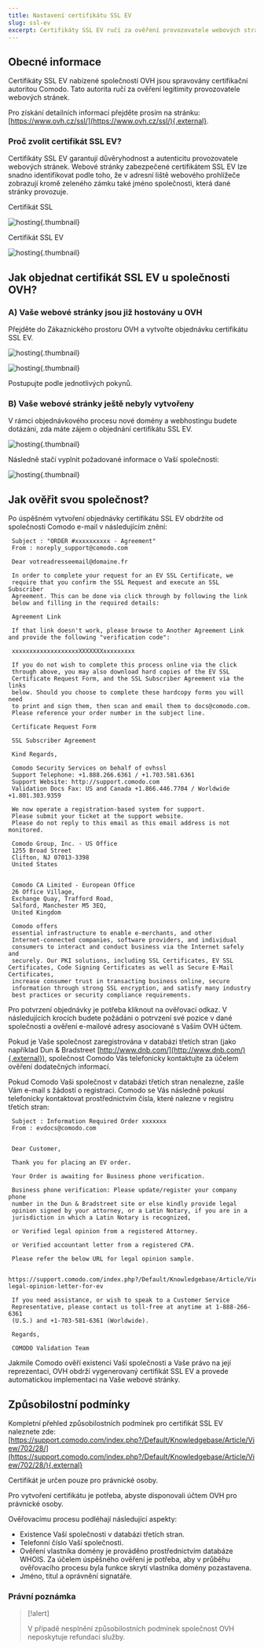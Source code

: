 ```yaml
---
title: Nastavení certifikátu SSL EV
slug: ssl-ev
excerpt: Certifikáty SSL EV ručí za ověření provozovatele webových stránek a garantují bezpečné prostředí pro provádění online plateb
---
```



## Obecné informace

Certifikáty SSL EV nabízené společností OVH jsou spravovány certifikační autoritou Comodo. Tato autorita ručí za ověření legitimity provozovatele webových stránek.

Pro získání detailních informací přejděte prosím na stránku: [https://www.ovh.cz/ssl/](https://www.ovh.cz/ssl/){.external}.


### Proč zvolit certifikát SSL EV?

Certifikáty SSL EV garantují důvěryhodnost a autenticitu provozovatele webových stránek. Webové stránky zabezpečené certifikátem SSL EV lze snadno identifikovat podle toho, že v adresní liště webového prohlížeče zobrazují kromě zeleného zámku také jméno společnosti, která dané stránky provozuje.

Certifikát SSL


![hosting](images/ssl_non_EV.png){.thumbnail}

Certifikát SSL EV


![hosting](images/ssl_EV.png){.thumbnail}


## Jak objednat certifikát SSL EV u společnosti OVH?

### A) Vaše webové stránky jsou již hostovány u OVH

Přejděte do Zákaznického prostoru OVH a vytvořte objednávku certifikátu SSL EV.


![hosting](images/step1.png){.thumbnail}


![hosting](images/step2.png){.thumbnail}

Postupujte podle jednotlivých pokynů.


### B) Vaše webové stránky ještě nebyly vytvořeny

V rámci objednávkového procesu nové domény a webhostingu budete dotázáni, zda máte zájem o objednání certifikátu SSL EV.


![hosting](images/step3.png){.thumbnail}

Následně stačí vyplnit požadované informace o Vaší společnosti:


![hosting](images/step4.png){.thumbnail}


## Jak ověřit svou společnost?

Po úspěšném vytvoření objednávky certifikátu SSL EV obdržíte od společnosti Comodo e-mail v následujícím znění:

```
 Subject : "ORDER #xxxxxxxxxx - Agreement"
 From : noreply_support@comodo.com
 
 Dear votreadresseemail@domaine.fr
 
 In order to complete your request for an EV SSL Certificate, we
 require that you confirm the SSL Request and execute an SSL Subscriber
 Agreement. This can be done via click through by following the link
 below and filling in the required details:
 
 Agreement Link
 
 If that link doesn't work, please browse to Another Agreement Link and provide the following "verification code":
 
 xxxxxxxxxxxxxxxxxxxXXXXXXXxxxxxxxxx
 
 If you do not wish to complete this process online via the click
 through above, you may also download hard copies of the EV SSL
 Certificate Request Form, and the SSL Subscriber Agreement via the links
 below. Should you choose to complete these hardcopy forms you will need
 to print and sign them, then scan and email them to docs@comodo.com.
 Please reference your order number in the subject line.
 
 Certificate Request Form
 
 SSL Subscriber Agreement
 
 Kind Regards,
 
 Comodo Security Services on behalf of ovhssl
 Support Telephone: +1.888.266.6361 / +1.703.581.6361
 Support Website: http://support.comodo.com
 Validation Docs Fax: US and Canada +1.866.446.7704 / Worldwide +1.801.303.9359
 
 We now operate a registration-based system for support.
 Please submit your ticket at the support website.
 Please do not reply to this email as this email address is not monitored.
 
 Comodo Group, Inc. - US Office
 1255 Broad Street
 Clifton, NJ 07013-3398
 United States
 
 
 Comodo CA Limited - European Office
 26 Office Village,
 Exchange Quay, Trafford Road,
 Salford, Manchester M5 3EQ,
 United Kingdom
 
 Comodo offers
 essential infrastructure to enable e-merchants, and other
 Internet-connected companies, software providers, and individual
 consumers to interact and conduct business via the Internet safely and
 securely. Our PKI solutions, including SSL Certificates, EV SSL Certificates, Code Signing Certificates as well as Secure E-Mail Certificates,
 increase consumer trust in transacting business online, secure
 information through strong SSL encryption, and satisfy many industry
 best practices or security compliance requirements.
```

Pro potvrzení objednávky je potřeba kliknout na ověřovací odkaz. V následujících krocích budete požádáni o potrvzení své pozice v dané společnosti a ověření e-mailové adresy asociované s Vaším OVH účtem.

Pokud je Vaše společnost zaregistrována v databázi třetích stran (jako například Dun & Bradstreet [http://www.dnb.com/](http://www.dnb.com/){.external}), společnost Comodo Vás telefonicky kontaktujte za účelem ověření dodatečných informací.

Pokud Comodo Vaši společnost v databázi třetích stran nenalezne, zašle Vám e-mail s žádostí o registraci. Comodo se Vás následně pokusí telefonicky kontaktovat prostřednictvím čísla, které nalezne v registru třetích stran:

```
 Subject : Information Required Order xxxxxxx
 From : evdocs@comodo.com
 
 
 Dear Customer,
 
 Thank you for placing an EV order.
 
 Your Order is awaiting for Business phone verification.
 
 Business phone verification: Please update/register your company phone
 number in the Dun & Bradstreet site or else kindly provide legal
 opinion signed by your attorney, or a Latin Notary, if you are in a
 jurisdiction in which a Latin Notary is recognized,
 
 or Verified legal opinion from a registered Attorney.
 
 or Verified accountant letter from a registered CPA.
 
 Please refer the below URL for legal opinion sample.
 
 https://support.comodo.com/index.php?/Default/Knowledgebase/Article/View/900/87/sample-legal-opinion-letter-for-ev
 
 If you need assistance, or wish to speak to a Customer Service
 Representative, please contact us toll-free at anytime at 1-888-266-6361
 (U.S.) and +1-703-581-6361 (Worldwide).
 
 Regards,
 
 COMODO Validation Team
```

Jakmile Comodo ověří existenci Vaší společnosti a Vaše právo na její reprezentaci, OVH obdrží vygenerovaný certifikát SSL EV a provede automatickou implementaci na Vaše webové stránky.


## Způsobilostní podmínky

Kompletní přehled způsobilostních podmínek pro certifikát SSL EV naleznete zde: [https://support.comodo.com/index.php?/Default/Knowledgebase/Article/View/702/28/](https://support.comodo.com/index.php?/Default/Knowledgebase/Article/View/702/28/){.external}

Certifikát je určen pouze pro právnické osoby.

Pro vytvoření certifikátu je potřeba, abyste disponovali účtem OVH pro právnické osoby.

Ověřovacímu procesu podléhají následující aspekty:

- Existence Vaší společnosti v databázi třetích stran.
- Telefonní číslo Vaší společnosti.
- Ověření vlastníka domény je prováděno prostřednictvím databáze WHOIS. Za účelem úspěšného ověření je potřeba, aby v průběhu ověřovacího procesu byla funkce skrytí vlastníka domény pozastavena.
- Jméno, titul a oprávnění signatáře.


### Právní poznámka


> [!alert]
>
> V případě nesplnění způsobilostních podmínek společnost OVH neposkytuje refundaci služby.
> 